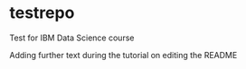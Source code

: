 # testrepo
Test for IBM Data Science course

Adding further text during the tutorial on editing the README
